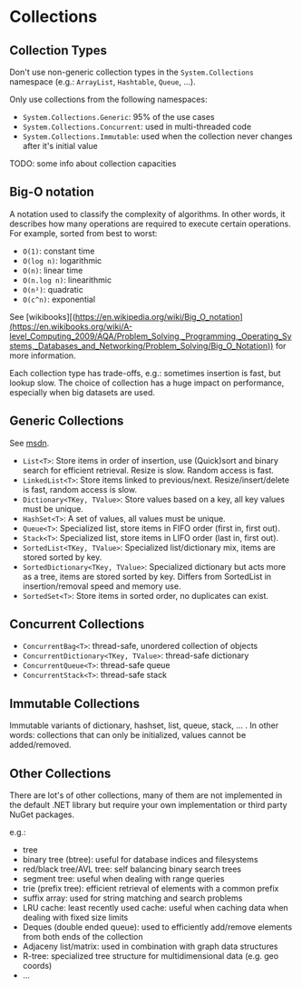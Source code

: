 # Collections

## Collection Types

Don't use non-generic collection types in the `System.Collections` namespace (e.g.: `ArrayList`, `Hashtable`, `Queue`, ...).

Only use collections from the following namespaces:
- `System.Collections.Generic`: 95% of the use cases
- `System.Collections.Concurrent`: used in multi-threaded code
- `System.Collections.Immutable`: used when the collection never changes after it's initial value

TODO: some info about collection capacities

## Big-O notation

A notation used to classify the complexity of algorithms. In other words, it describes how many operations are required to execute certain operations.
For example, sorted from best to worst:
- `O(1)`: constant time
- `O(log n)`: logarithmic
- `O(n)`: linear time
- `O(n.log n)`: linearithmic
- `O(n²)`: quadratic
- `O(c^n)`: exponential


See [wikibooks][(https://en.wikipedia.org/wiki/Big_O_notation](https://en.wikibooks.org/wiki/A-level_Computing_2009/AQA/Problem_Solving,_Programming,_Operating_Systems,_Databases_and_Networking/Problem_Solving/Big_O_Notation)) for more information.

Each collection type has trade-offs, e.g.: sometimes insertion is fast, but lookup slow.
The choice of collection has a huge impact on performance, especially when big datasets are used.

## Generic Collections

See [msdn](https://learn.microsoft.com/en-us/dotnet/api/system.collections.generic?view=net-8.0).

- `List<T>`: Store items in order of insertion, use (Quick)sort and binary search for efficient retrieval. Resize is slow. Random access is fast.
- `LinkedList<T>`: Store items linked to previous/next. Resize/insert/delete is fast, random access is slow.
- `Dictionary<TKey, TValue>`: Store values based on a key, all key values must be unique.
- `HashSet<T>`: A set of values, all values must be unique.
- `Queue<T>`: Specialized list, store items in FIFO order (first in, first out).
- `Stack<T>`: Specialized list, store items in LIFO order (last in, first out).
- `SortedList<TKey, TValue>`: Specialized list/dictionary mix, items are stored sorted by key.
- `SortedDictionary<TKey, TValue>`: Specialized dictionary but acts more as a tree, items are stored sorted by key. Differs from SortedList in insertion/removal speed and memory use.
- `SortedSet<T>`: Store items in sorted order, no duplicates can exist.

## Concurrent Collections

- `ConcurrentBag<T>`: thread-safe, unordered collection of objects
- `ConcurrentDictionary<TKey, TValue>`: thread-safe dictionary
- `ConcurrentQueue<T>`: thread-safe queue
- `ConcurrentStack<T>`: thread-safe stack

## Immutable Collections

Immutable variants of dictionary, hashset, list, queue, stack, ... .
In other words: collections that can only be initialized, values cannot be added/removed.

## Other Collections

There are lot's of other collections, many of them are not implemented in the default .NET library but require your own implementation or third party NuGet packages.

e.g.:
- tree
- binary tree (btree): useful for database indices and filesystems
- red/black tree/AVL tree: self balancing binary search trees
- segment tree: useful when dealing with range queries
- trie (prefix tree): efficient retrieval of elements with a common prefix
- suffix array: used for string matching and search problems
- LRU cache: least recently used cache: useful when caching data when dealing with fixed size limits
- Deques (double ended queue): used to efficiently add/remove elements from both ends of the collection
- Adjaceny list/matrix: used in combination with graph data structures
- R-tree: specialized tree structure for multidimensional data (e.g. geo coords)
- ...